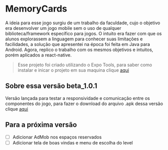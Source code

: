 # MemoryCards

A ideia para esse jogo surgiu de um trabalho da faculdade, cujo o objetivo era desenvolver um jogo mobile sem o uso de qualquer biblioteca/framework específico para jogos. O intuito era fazer com que os alunos explorassem a linguagem para conhecer suas limitações e facilidades, a solução que apresentei na época foi feita em Java para Android. Agora, replico o trabalho com os mesmos objetivos e intuitos, porém aplicados a react-native.

 > Esse projeto foi criado utilizando o Expo Tools, para saber como
 instalar e inicar o projeto em sua maquina clique [aqui](https://docs.expo.io/get-started/installation/)

## Sobre essa versão beta_1.0.1
Versão lançada para testar a responsividade e comunicação entre os componentes do jogo, para fazer o download do arquivo .apk dessa versão clique [aqui]()

## Para a próxima versão
- [ ] Adicionar AdMob nos espaços reservados
- [ ] Adicionar tela de boas vindas e menu de escolha do level
